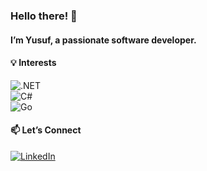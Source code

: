 ### Hello there! 👋  
#### I’m **Yusuf**, a passionate software developer.

#### 💡 **Interests**  
![.NET](https://img.shields.io/badge/.NET-512BD4.svg?style=for-the-badge&logo=dotnet&logoColor=white)  
![C#](https://img.shields.io/badge/C%20Sharp-239120.svg?style=for-the-badge&logo=C-Sharp&logoColor=white)  
![Go](https://img.shields.io/badge/Go-00ADD8.svg?style=for-the-badge&logo=Go&logoColor=white)  

#### 📫 **Let’s Connect**  
[![LinkedIn](https://img.shields.io/badge/LinkedIn-0A66C2.svg?style=for-the-badge&logo=LinkedIn&logoColor=white)](https://www.linkedin.com/in/yyavci/)
